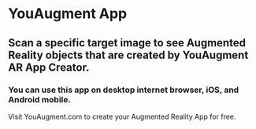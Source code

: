 # YouAugment App

## Scan a specific target image to see Augmented Reality objects that are created by YouAugment AR App Creator.

### You can use this app on desktop internet browser, iOS, and Android mobile.

Visit YouAugment.com to create your Augmented Reality App for free.